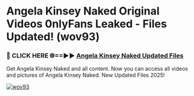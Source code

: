 # Angela Kinsey Naked Original Videos 0nlyFans Leaked - Files Updated! (wov93)

<h3>🔴 CLICK HERE 🌐==►► <a href="https://tinyurl.com/up5wt9bj" rel="nofollow">Angela Kinsey Naked Updated Files</a></h3>

Get Angela Kinsey Naked and all content. Now you can access all videos and pictures of Angela Kinsey Naked. New Updated Files 2025!

[![wov93](https://i.imgur.com/ABiUzMV.gif)](https://tinyurl.com/up5wt9bj)
